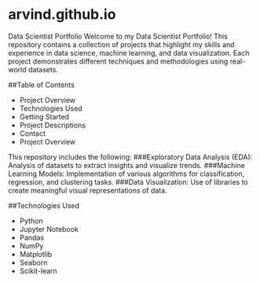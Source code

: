 # arvind.github.io
Data Scientist Portfolio
Welcome to my Data Scientist Portfolio! This repository contains a collection of projects that highlight my skills and experience in data science, machine learning, and data visualization. Each project demonstrates different techniques and methodologies using real-world datasets.

##Table of Contents
- Project Overview
- Technologies Used
- Getting Started
- Project Descriptions
- Contact
- Project Overview

This repository includes the following:
###Exploratory Data Analysis (EDA): Analysis of datasets to extract insights and visualize trends.
###Machine Learning Models: Implementation of various algorithms for classification, regression, and clustering tasks.
###Data Visualization: Use of libraries to create meaningful visual representations of data.

##Technologies Used
* Python
* Jupyter Notebook
* Pandas
* NumPy
* Matplotlib
* Seaborn
* Scikit-learn
